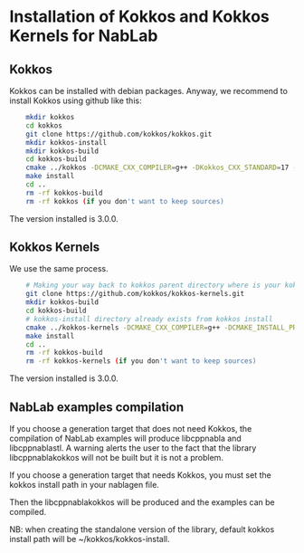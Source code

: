 # Installation of Kokkos and Kokkos Kernels for NabLab

## Kokkos

Kokkos can be installed with debian packages.
Anyway, we recommend to install Kokkos using github like this:
```bash
	mkdir kokkos
	cd kokkos
	git clone https://github.com/kokkos/kokkos.git
	mkdir kokkos-install
	mkdir kokkos-build
	cd kokkos-build
	cmake ../kokkos -DCMAKE_CXX_COMPILER=g++ -DKokkos_CXX_STANDARD=17 -DCMAKE_INSTALL_PREFIX=~/kokkos/kokkos-install -DKokkos_ENABLE_OPENMP=On -DKokkos_ENABLE_HWLOC=On
	make install
	cd ..
	rm -rf kokkos-build
	rm -rf kokkos (if you don't want to keep sources)
```
The version installed is 3.0.0.

## Kokkos Kernels

We use the same process.
```bash
	# Making your way back to kokkos parent directory where is your kokkos install sub-directory
	git clone https://github.com/kokkos/kokkos-kernels.git
	mkdir kokkos-build
	cd kokkos-build
	# kokkos-install directory already exists from kokkos install
	cmake ../kokkos-kernels -DCMAKE_CXX_COMPILER=g++ -DCMAKE_INSTALL_PREFIX=~/kokkos/kokkos-install -DKokkos_ROOT=~/kokkos/kokkos-install
	make install
	cd ..
	rm -rf kokkos-build
	rm -rf kokkos-kernels (if you don't want to keep sources)
```
The version installed is 3.0.0.

## NabLab examples compilation

If you choose a generation target that does not need Kokkos, the compilation of NabLab examples will produce libcppnabla and libcppnablastl.
A warning alerts the user to the fact that the library libcppnablakokkos will not be built but it is not a problem.

If you choose a generation target that needs Kokkos, you must set the kokkos install path in your nablagen file.

Then the libcppnablakokkos will be produced and the examples can be compiled.

 
NB: when creating the standalone version of the library, default kokkos install path will be ~/kokkos/kokkos-install.
